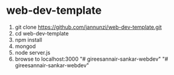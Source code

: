 # web-dev-template

1. git clone https://github.com/jannunzi/web-dev-template.git
1. cd web-dev-template
1. npm install
1. mongod
1. node server.js
1. browse to localhost:3000
"# gireesannair-sankar-webdev" 
"# gireesannair-sankar-webdev" 
